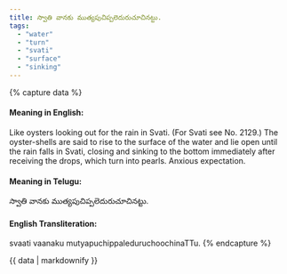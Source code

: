 ```yaml
---
title: స్వాతి వానకు ముత్యపుచిప్పలెదురుచూచినట్టు.
tags:
  - "water"
  - "turn"
  - "svati"
  - "surface"
  - "sinking"
---
```


{% capture data %}
#### Meaning in English:
Like oysters looking out for the rain in Svati.
(For Svati see No. 2129.)
The oyster-shells are said to rise to the surface of the water and lie open until the rain falls in Svati, closing and sinking to the bottom immediately after receiving the drops, which turn into pearls.
Anxious expectation.

#### Meaning in Telugu:
స్వాతి వానకు ముత్యపుచిప్పలెదురుచూచినట్టు.

#### English Transliteration:
svaati vaanaku mutyapuchippaleduruchoochinaTTu.
{% endcapture %}

<div class="notice">{{ data | markdownify }}</div>

